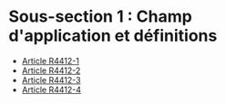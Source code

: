 #  Sous-section 1 : Champ d'application et définitions

* [Article R4412-1](./LEGIARTI000018530954.md)
* [Article R4412-2](./LEGIARTI000025739706.md)
* [Article R4412-3](./LEGIARTI000030680417.md)
* [Article R4412-4](./LEGIARTI000018530948.md)
